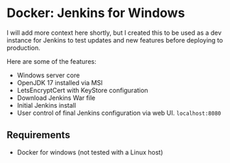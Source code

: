 # Docker: Jenkins for Windows

I will add more context here shortly, but I created this to be used as a dev instance for Jenkins to test updates and new features before deploying to production. 

Here are some of the features:

- Windows server core
- OpenJDK 17 installed via MSI
- LetsEncryptCert with KeyStore configuration
- Download Jenkins War file
- Initial Jenkins install
- User control of final Jenkins configuration via web UI. `localhost:8080`

## Requirements

- Docker for windows (not tested with a Linux host)